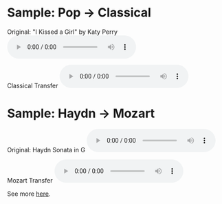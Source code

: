 <!-- 
layout: page
title: "samples"
permalink: /samples/
-->

<audio ref='IKAG Original' src="samples/1 - Original Pop IKAG.mp3"></audio>
<audio ref='IKAG Original pt. 2' src="https://github.com/conanlu/chordgan/blob/gh-pages/samples/1%20-%20Original%20Pop%20IKAG.mp3"></audio>

<audio ref='IKAG Original pt. 2' src="https://raw.githubusercontent.com/conanlu/chordgan/gh-pages/samples/1%20-%20Original%20Pop%20IKAG.mp3"></audio>

# Sample: Pop → Classical

Original: "I Kissed a Girl" by Katy Perry
<audio controls>
  <source src="samples/1 - Original Pop IKAG.mp3" type="audio/mp3">
Your browser does not support the audio element.
</audio>


Classical Transfer
<audio controls>
  <source src="samples/2 - Classical IKAG.mp3" type="audio/mp3">
Your browser does not support the audio element.
</audio>

# Sample: Haydn → Mozart

Original: Haydn Sonata in G
<audio controls>
  <source src="samples/ohaydn4.mp3" type="audio/mp3">
Your browser does not support the audio element.
</audio>


Mozart Transfer
<audio controls>
  <source src="samples/chaydn4.mp3" type="audio/mp3">
Your browser does not support the audio element.
</audio>


See more [here](https://drive.google.com/drive/folders/1w4oMqnfsjz-jljr29aD57vlssQLcKy08?usp=sharing).
